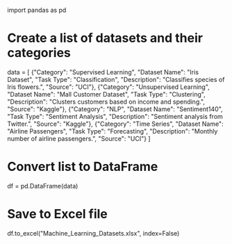 import pandas as pd

# Create a list of datasets and their categories
data = [
    {"Category": "Supervised Learning", "Dataset Name": "Iris Dataset", "Task Type": "Classification", "Description": "Classifies species of Iris flowers.", "Source": "UCI"},
    {"Category": "Unsupervised Learning", "Dataset Name": "Mall Customer Dataset", "Task Type": "Clustering", "Description": "Clusters customers based on income and spending.", "Source": "Kaggle"},
    {"Category": "NLP", "Dataset Name": "Sentiment140", "Task Type": "Sentiment Analysis", "Description": "Sentiment analysis from Twitter.", "Source": "Kaggle"},
    {"Category": "Time Series", "Dataset Name": "Airline Passengers", "Task Type": "Forecasting", "Description": "Monthly number of airline passengers.", "Source": "UCI"}
]

# Convert list to DataFrame
df = pd.DataFrame(data)

# Save to Excel file
df.to_excel("Machine_Learning_Datasets.xlsx", index=False)


